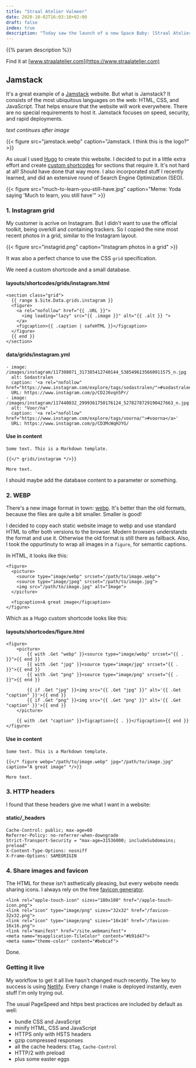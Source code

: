 ```yaml
---
title: "Straal Atelier Valmeer"
date: 2020-10-02T16:03:10+02:00
draft: false
index: true
description: "Today saw the launch of a new Space Baby: [Straal Atelier Valmeer](https://www.straalatelier.com). An online brochure and sales tool for a sandblasting company. I used the Jamstack for it."
---
```


{{% param description %}}

Find it at [www.straalatelier.com](https://www.straalatelier.com)

## Jamstack

It's a great example of a [Jamstack](https://www.jamstack.org) website. But what is Jamstack? It consists of the most ubiquitous languages on the web: HTML, CSS, and JavaScript. That helps ensure that the website will work everywhere. There are no special requirements to host it. Jamstack focuses on speed, security, and rapid deployments.

_text continues after image_

{{< figure src="jamstack.webp" caption="Jamstack. I think this is the logo?" >}}

As usual I used [Hugo](https://gohugo.io) to create this website. I decided to put in a little extra effort and create [custom shortcodes](https://gohugo.io/templates/shortcode-templates/) for sections that require it. It's not hard at all! Should have done that way more. I also incorporated stuff I recently learned, and did an extensive round of Search Engine Optimization (SEO).

{{< figure src="much-to-learn-you-still-have.jpg" caption="Meme: Yoda saying 'Much to learn, you still have'" >}}

### 1. Instagram grid

My customer is acrive on Instagram. But I didn't want to use the official toolkit, being overkill and containing trackers. So I copied the nine most recent photos in a grid, similar to the Instagram layout.

{{< figure src="instagrid.png" caption="Instagram photos in a grid" >}}

It was also a perfect chance to use the CSS `grid` specification.

We need a custom shortcode and a small database.

#### layouts/shortcodes/grids/instagram.html

    <section class="grid">
      {{ range $.Site.Data.grids.instagram }}
      <figure>
        <a rel="nofollow" href="{{ .URL }}">
          <img loading="lazy" src="{{ .image }}" alt="{{ .alt }} ">
        </a>
        <figcaption>{{ .caption | safeHTML }}</figcaption>
      </figure>
      {{ end }}
    </section>

#### data/grids/instagram.yml

    - image: /images/instagram/117308071_317385412740144_5385496135660911575_n.jpg
      alt: Sodastralen
      caption: '<a rel="nofollow" href="https://www.instagram.com/explore/tags/sodastralen/">#sodastralen</a>'
      URL: https://www.instagram.com/p/CD2J6vqn5Pr/
    - image: /images/instagram/117440032_2999361750176124_5278278729190427663_n.jpg
      alt: "Voor/na"
      caption: '<a rel="nofollow" href="https://www.instagram.com/explore/tags/voorna/">#voorna</a>'
      URL: https://www.instagram.com/p/CD3McWqHJYG/

#### Use in content

    Some text. This is a Markdown template.

    {{</* grids/instagram */>}}

    More text.

I should maybe add the database content to a parameter or something.

### 2. WEBP

There's a new image format in town: [webp](https://developers.google.com/speed/webp). It's better than the old formats, because the files are quite a bit smaller. Smaller is good!

I decided to copy each static website image to webp and use standard HTML to offer both versions to the browser. Modern browsers understands the format and use it. Otherwise the old format is still there as fallback. Also, I took the oppurtinuty to wrap all images in a `figure`, for semantic captions.

In HTML, it looks ilke this:

    <figure>
      <picture>
        <source type="image/webp" srcset="/path/to/image.webp">
        <source type="image/jpeg" srcset="/path/to/image.jpg">
        <img src="/path/to/image.jpg" alt="Image">
      </picture>

      <figcaption>A great image</figcaption>
    </figure>

Which as a Hugo custom shortcode looks like this:

#### layouts/shortcodes/figure.html

    <figure>
        <picture>
            {{ with .Get "webp" }}<source type="image/webp" srcset="{{ . }}">{{ end }}
            {{ with .Get "jpg" }}<source type="image/jpg" srcset="{{ . }}">{{ end }}
            {{ with .Get "png" }}<source type="image/png" srcset="{{ . }}">{{ end }}

            {{ if .Get "jpg" }}<img src="{{ .Get "jpg" }}" alt='{{ .Get "caption" }}'>{{ end }}
            {{ if .Get "png" }}<img src="{{ .Get "png" }}" alt='{{ .Get "caption" }}'>{{ end }}
        </picture>
        
        {{ with .Get "caption" }}<figcaption>{{ . }}</figcaption>{{ end }}
    </figure>

#### Use in content

    Some text. This is a Markdown template.

    {{</* figure webp="/path/to/image.webp" jpg="/path/to/image.jpg" caption="A great image" */>}}

    More text.

### 3. HTTP headers

I found that these headers give me what I want in a website:

#### static/_headers

    Cache-Control: public; max-age=60
    Referrer-Policy: no-referrer-when-downgrade
    Strict-Transport-Security = "max-age=31536000; includeSubdomains; preload"
    X-Content-Type-Options: nosniff
    X-Frame-Options: SAMEORIGIN

### 4. Share images and favicon

The HTML for these isn't asthetically pleasing, but every website needs sharing icons. I always rely on the free [favicon generator](https://realfavicongenerator.net/). 

    <link rel="apple-touch-icon" sizes="180x180" href="/apple-touch-icon.png">
    <link rel="icon" type="image/png" sizes="32x32" href="/favicon-32x32.png">
    <link rel="icon" type="image/png" sizes="16x16" href="/favicon-16x16.png">
    <link rel="manifest" href="/site.webmanifest">
    <meta name="msapplication-TileColor" content="#b91d47">
    <meta name="theme-color" content="#bebcaf">

Done.

### Getting it live

My workflow to get it all live hasn't changed much recently. The key to success is using [Netlify](https://www.netlify.com). Every change I make is deployed instantly, even stuff I'm only trying out.

The usual PageSpeed and https best practices are included by default as well:

* bundle CSS and JavaScript
* minify HTML, CSS and JavaScript
* HTTPS only with HSTS headers
* gzip compressed responses
* all the cache headers: `ETag`, `Cache-Control`
* HTTP/2 with preload
* plus some easter eggs
<!-- 
      ██████████████████████████████████████████████
      ███▄─▄█─▄▄─█─▄─▄─█─▄▄─█─▄▄▄─█─▄▄─█▄─▄▄▀█▄─▄▄─█
      █─▄█─██─██─███─███─██─█─███▀█─██─██─▄─▄██─▄▄▄█
      ▀▄▄▄▀▀▀▄▄▄▄▀▀▄▄▄▀▀▄▄▄▄▀▄▄▄▄▄▀▄▄▄▄▀▄▄▀▄▄▀▄▄▄▀▀▀ -->
